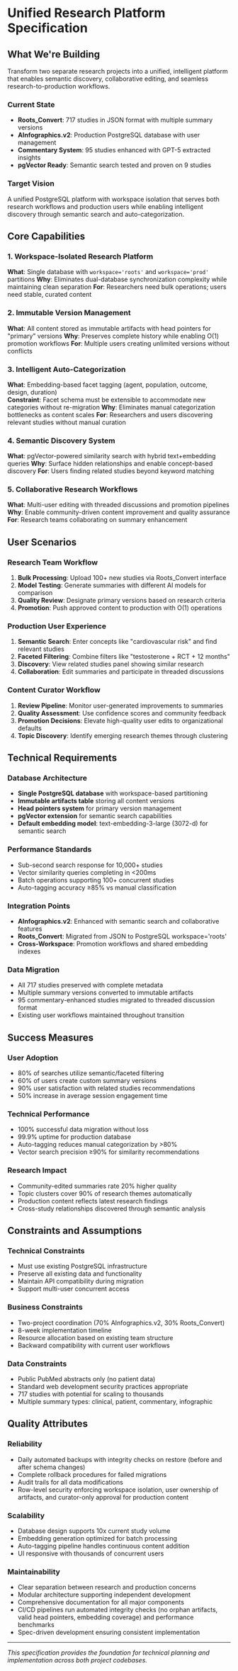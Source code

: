# Unified Research Platform Specification

## What We're Building

Transform two separate research projects into a unified, intelligent platform that enables semantic discovery, collaborative editing, and seamless research-to-production workflows.

### Current State
- **Roots_Convert**: 717 studies in JSON format with multiple summary versions
- **AInfographics.v2**: Production PostgreSQL database with user management
- **Commentary System**: 95 studies enhanced with GPT-5 extracted insights
- **pgVector Ready**: Semantic search tested and proven on 9 studies

### Target Vision
A unified PostgreSQL platform with workspace isolation that serves both research workflows and production users while enabling intelligent discovery through semantic search and auto-categorization.

## Core Capabilities

### 1. Workspace-Isolated Research Platform
**What**: Single database with `workspace='roots'` and `workspace='prod'` partitions
**Why**: Eliminates dual-database synchronization complexity while maintaining clean separation
**For**: Researchers need bulk operations; users need stable, curated content

### 2. Immutable Version Management
**What**: All content stored as immutable artifacts with head pointers for "primary" versions
**Why**: Preserves complete history while enabling O(1) promotion workflows
**For**: Multiple users creating unlimited versions without conflicts

### 3. Intelligent Auto-Categorization
**What**: Embedding-based facet tagging (agent, population, outcome, design, duration)  
**Constraint**: Facet schema must be extensible to accommodate new categories without re-migration
**Why**: Eliminates manual categorization bottlenecks as content scales
**For**: Researchers and users discovering relevant studies without manual curation

### 4. Semantic Discovery System
**What**: pgVector-powered similarity search with hybrid text+embedding queries
**Why**: Surface hidden relationships and enable concept-based discovery
**For**: Users finding related studies beyond keyword matching

### 5. Collaborative Research Workflows
**What**: Multi-user editing with threaded discussions and promotion pipelines
**Why**: Enable community-driven content improvement and quality assurance
**For**: Research teams collaborating on summary enhancement

## User Scenarios

### Research Team Workflow
1. **Bulk Processing**: Upload 100+ new studies via Roots_Convert interface
2. **Model Testing**: Generate summaries with different AI models for comparison
3. **Quality Review**: Designate primary versions based on research criteria
4. **Promotion**: Push approved content to production with O(1) operations

### Production User Experience
1. **Semantic Search**: Enter concepts like "cardiovascular risk" and find relevant studies
2. **Faceted Filtering**: Combine filters like "testosterone + RCT + 12 months"
3. **Discovery**: View related studies panel showing similar research
4. **Collaboration**: Edit summaries and participate in threaded discussions

### Content Curator Workflow
1. **Review Pipeline**: Monitor user-generated improvements to summaries
2. **Quality Assessment**: Use confidence scores and community feedback
3. **Promotion Decisions**: Elevate high-quality user edits to organizational defaults
4. **Topic Discovery**: Identify emerging research themes through clustering

## Technical Requirements

### Database Architecture
- **Single PostgreSQL database** with workspace-based partitioning
- **Immutable artifacts table** storing all content versions
- **Head pointers system** for primary version management
- **pgVector extension** for semantic search capabilities
- **Default embedding model**: text-embedding-3-large (3072-d) for semantic search

### Performance Standards
- Sub-second search response for 10,000+ studies
- Vector similarity queries completing in <200ms
- Batch operations supporting 100+ concurrent studies
- Auto-tagging accuracy ≥85% vs manual classification

### Integration Points
- **AInfographics.v2**: Enhanced with semantic search and collaborative features
- **Roots_Convert**: Migrated from JSON to PostgreSQL workspace='roots'
- **Cross-Workspace**: Promotion workflows and shared embedding indexes

### Data Migration
- All 717 studies preserved with complete metadata
- Multiple summary versions converted to immutable artifacts
- 95 commentary-enhanced studies migrated to threaded discussion format
- Existing user workflows maintained throughout transition

## Success Measures

### User Adoption
- 80% of searches utilize semantic/faceted filtering
- 60% of users create custom summary versions
- 90% user satisfaction with related studies recommendations
- 50% increase in average session engagement time

### Technical Performance
- 100% successful data migration without loss
- 99.9% uptime for production database
- Auto-tagging reduces manual categorization by >80%
- Vector search precision ≥90% for similarity recommendations

### Research Impact
- Community-edited summaries rate 20% higher quality
- Topic clusters cover 90% of research themes automatically
- Production content reflects latest research findings
- Cross-study relationships discovered through semantic analysis

## Constraints and Assumptions

### Technical Constraints
- Must use existing PostgreSQL infrastructure
- Preserve all existing data and functionality
- Maintain API compatibility during migration
- Support multi-user concurrent access

### Business Constraints
- Two-project coordination (70% AInfographics.v2, 30% Roots_Convert)
- 8-week implementation timeline
- Resource allocation based on existing team structure
- Backward compatibility with current user workflows

### Data Constraints
- Public PubMed abstracts only (no patient data)
- Standard web development security practices appropriate
- 717 studies with potential for scaling to thousands
- Multiple summary types: clinical, patient, commentary, infographic

## Quality Attributes

### Reliability
- Daily automated backups with integrity checks on restore (before and after schema changes)
- Complete rollback procedures for failed migrations
- Audit trails for all data modifications
- Row-level security enforcing workspace isolation, user ownership of artifacts, and curator-only approval for production content

### Scalability
- Database design supports 10x current study volume
- Embedding generation optimized for batch processing
- Auto-tagging pipeline handles continuous content addition
- UI responsive with thousands of concurrent users

### Maintainability
- Clear separation between research and production concerns
- Modular architecture supporting independent development
- Comprehensive documentation for all major components
- CI/CD pipelines run automated integrity checks (no orphan artifacts, valid head pointers, embedding coverage) and performance benchmarks
- Spec-driven development ensuring consistent implementation

---

*This specification provides the foundation for technical planning and implementation across both project codebases.*
